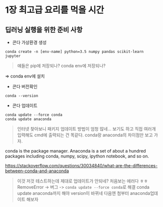 # 1장 최고급 요리를 먹을 시간
## 딥러닝 실행을 위한 준비 사항
- 콘다 가상환경 생성
```
conda create -n [env-name] python=3.5 numpy pandas scikit-learn jupyter
```
> 얘들은 pip에 저장되나? conda env에 저장되나?

=> conda env에 설치

- 콘다 버전확인
```
conda --version
```

- 콘다 업데이트
```
conda update --force conda
conda update anaconda
```
> 인터넷 찾아보니 패키지 업데이트 방법이 엄청 많네... 보기도 하고 직접 여러개 입력해도 cmd에 출력되는 건 똑같다.
conda랑 anaconda의 차이점만 보고 가자.

conda is the package manager. Anaconda is a set of about a hundred packages including conda, numpy, scipy, ipython notebook, and so on.

https://stackoverflow.com/questions/30034840/what-are-the-differences-between-conda-and-anaconda

> 이것 저것 테스트하는데 제대로 업데이트가 안되네? 처음보는 에러다 ㅎㅎ RemoveError -> 버그 -> `conda update --force conda`로 해결
conda update anaconda까지 해야 version이 바뀌네 다음엔 첨부터 anaconda업데이트 해보자








